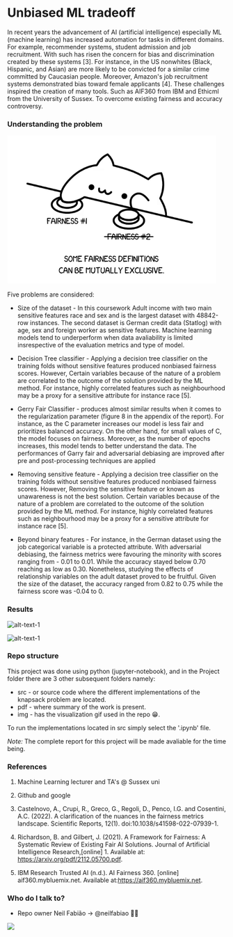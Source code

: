 # Unbiased ML tradeoff  #

In recent years the advancement of AI (artificial intelligence) especially ML (machine learning) has increased automation for tasks in different domains. For example, recommender systems, student admission and job recruitment. With such has risen the concern for bias and discrimination created by these systems [3]. For instance, in the US nonwhites (Black, Hispanic, and Asian) are more likely to be convicted for a similar crime committed by Caucasian people. Moreover, Amazon's job recruitment systems demonstrated bias toward female applicants [4]. These challenges inspired the creation of many tools. Such as AIF360 from IBM and Ethicml from the University of Sussex. To overcome existing fairness and accuracy controversy.

### Understanding the problem ###

![alt-text-1](/Project/img/bongo.gif)

Five problems are considered: 

* Size of the dataset - In this coursework Adult income with two main sensitive features race and sex and is the largest dataset with 48842-row instances. The second dataset is German credit data (Statlog) with age, sex and foreign worker as sensitive features. Machine learning models tend to underperform when data avaliability is limited insrespective of the evaluation metrics and type of model. 

* Decision Tree classifier - Applying a decision tree classifier on the training folds without sensitive features produced nonbiased fairness scores. However, Certain variables because of the nature of a problem are correlated to the outcome of the solution provided by the ML method. For instance, highly correlated features such as neighbourhood may be a proxy for a sensitive attribute for instance race [5]. 

* Gerry Fair Classifier - produces almost similar results when it comes to the regularization parameter (figure 8 in the appendix of the report). For instance, as the C parameter increases our model is less fair and prioritizes balanced accuracy. On the other hand, for small values of C, the model focuses on fairness. Moreover, as the number of epochs increases, this model tends to better understand the data. The performances of Garry fair and adversarial
debiasing are improved after pre and post-processing techniques are applied

* Removing sensitive feature -  Applying a decision tree classifier on the training folds without sensitive features produced nonbiased fairness scores. However, Removing the sensitive feature or known as unawareness is not the best solution. Certain variables because of the nature of a problem are correlated to the outcome of the solution provided by the ML method. For instance, highly correlated features such as neighbourhood may be a proxy for a sensitive attribute for instance race [5].

* Beyond binary features - For instance, in the German dataset using the job categorical variable is a protected attribute. With adversarial debiasing, the fairness metrics were favouring the minority with scores ranging from - 0.01 to 0.01. While the accuracy stayed below 0.70 reaching as low as 0.30. Nonetheless, studying the effects of relationship variables on the adult dataset proved to be fruitful. Given the size of the dataset, the accuracy ranged from 0.82 to 0.75 while the fairness score was -0.04 to 0.

### Results ###

![alt-text-1](/Project/img/res1)

![alt-text-1](/Project/img/res2)

### Repo structure ###

This project was done using python (jupyter-notebook), and in the Project folder there are 3 other subsequent folders namely:

* src - or source code where the different implementations of the knapsack problem are located. 
* pdf - where summary of the work is present. 
* img - has the visualization gif used in the repo 😁.

To run the implementations located in src simply select the '.ipynb' file. 

*Note:* The complete report for this project will be made avaliable for the time being.

### References ###

1. Machine Learning lecturer and TA's @ Sussex uni

2. Github and google

3. Castelnovo, A., Crupi, R., Greco, G., Regoli, D., Penco, I.G. and Cosentini, A.C. (2022). A clarification of the nuances in the fairness metrics landscape. Scientific Reports, 12(1). doi:10.1038/s41598-022-07939-1.

4. Richardson, B. and Gilbert, J. (2021). A Framework for Fairness: A Systematic Review of Existing Fair AI Solutions. Journal of Artificial Intelligence Research,[online] 1. Available at: https://arxiv.org/pdf/2112.05700.pdf.

5. IBM Research Trusted AI (n.d.). AI Fairness 360. [online] aif360.mybluemix.net. Available at:https://aif360.mybluemix.net.


### Who do I talk to? ###

* Repo owner Neil Fabião -> @neilfabiao ✌🏾

![](https://komarev.com/ghpvc/?username=neilDO120&color=blue)
